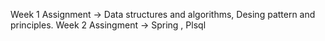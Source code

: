 Week 1 Assignment 
-> Data structures and algorithms,
 Desing pattern and principles.
Week 2 Assingment
-> Spring , Plsql
